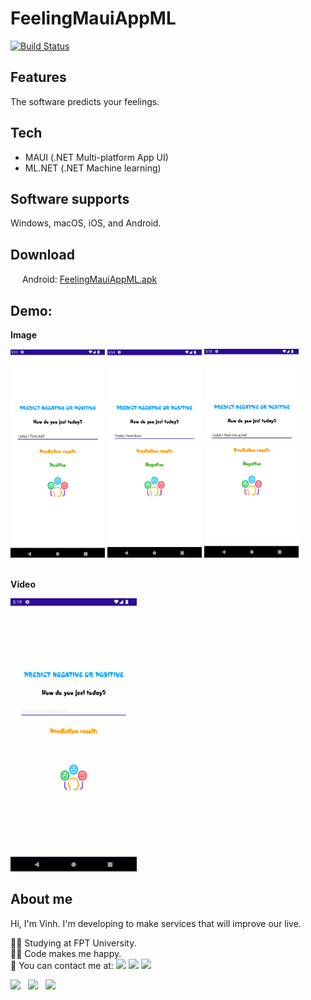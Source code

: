 # FeelingMauiAppML

[![Build Status](https://travis-ci.org/joemccann/dillinger.svg?branch=master)](https://travis-ci.org/joemccann/dillinger)

## Features
The software predicts your feelings.

## Tech
- MAUI (.NET Multi-platform App UI)
- ML.NET (.NET Machine learning)

## Software supports
Windows, macOS, iOS, and Android.

## Download
<img src="https://upload.wikimedia.org/wikipedia/commons/4/41/APK_format_icon_%282014-2019%29.png" width="15" height="15"> Android: [FeelingMauiAppML.apk](https://drive.google.com/file/d/1C53eW6V1n5eBIsnoU6rte3h010X_5Wbb/view?usp=sharing)

## Demo:
**Image**
<div>
<img src="https://github.com/LQVinh9/FeelingMauiAppML/blob/16bba762b058bbe099683fff28ee105b75c1f8a0/Demo/ImageDemo1.png" width="30%" height="30%">
<img src="https://github.com/LQVinh9/FeelingMauiAppML/blob/16bba762b058bbe099683fff28ee105b75c1f8a0/Demo/ImageDemo2.png" width="30%" height="30%">
<img src="https://github.com/LQVinh9/FeelingMauiAppML/blob/16bba762b058bbe099683fff28ee105b75c1f8a0/Demo/ImageDemo3.png" width="30%" height="30%">
</div>
<br/>

**Video**
<div>
<img src="https://github.com/LQVinh9/FeelingMauiAppML/blob/16bba762b058bbe099683fff28ee105b75c1f8a0/Demo/Demo.gif" width="40%" height="40%">
</div>
  
  ## About me

Hi, I'm Vinh. I'm developing to make services that will improve our live.

👨‍🎓 Studying at FPT University. <br />
🧑‍💻 Code makes me happy. <br />
🤙 You can contact me at:   [<img src="https://www.facebook.com/images/fb_icon_325x325.png" width="30px">](https://www.facebook.com/le.vinh.2013/) [<img src="https://upload.wikimedia.org/wikipedia/commons/thumb/e/e7/Instagram_logo_2016.svg/2048px-Instagram_logo_2016.svg.png" width="30px">](https://www.instagram.com/levinh36/) [<img src="https://upload.wikimedia.org/wikipedia/commons/thumb/9/91/Octicons-mark-github.svg/2048px-Octicons-mark-github.svg.png" width="30px">](https://github.com/LQVinh9/)

<img src="https://img.shields.io/github/followers/LQVinh9?style=social"> &nbsp; <img src="https://img.shields.io/github/stars/LQVinh9?style=social"> &nbsp; ![](https://komarev.com/ghpvc/?username=LQVinh9&color=green)
